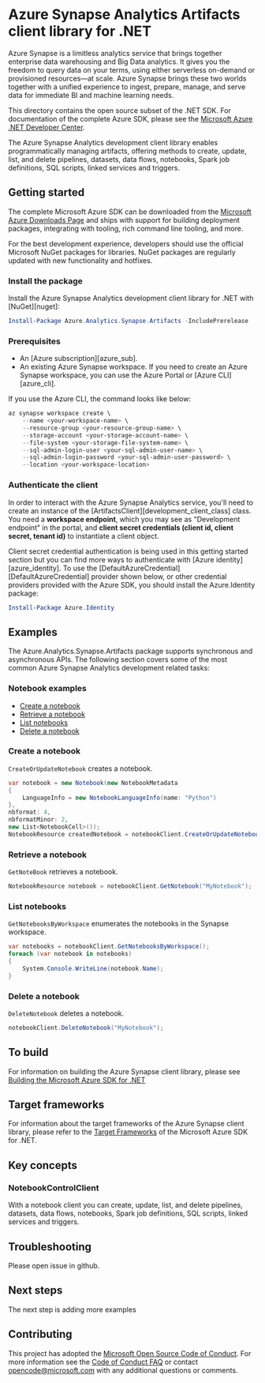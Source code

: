 # Azure Synapse Analytics Artifacts client library for .NET

Azure Synapse is a limitless analytics service that brings together enterprise data warehousing and Big Data analytics. It gives you the freedom to query data on your terms, using either serverless on-demand or provisioned resources—at scale. Azure Synapse brings these two worlds together with a unified experience to ingest, prepare, manage, and serve data for immediate BI and machine learning needs. 

This directory contains the open source subset of the .NET SDK. For documentation of the complete Azure SDK, please see the [Microsoft Azure .NET Developer Center](http://azure.microsoft.com/en-us/develop/net/).

The Azure Synapse Analytics development client library enables programmatically managing artifacts, offering methods to create, update, list, and delete pipelines, datasets, data flows, notebooks, Spark job definitions, SQL scripts, linked services and triggers.

## Getting started

The complete Microsoft Azure SDK can be downloaded from the [Microsoft Azure Downloads Page](http://azure.microsoft.com/en-us/downloads/?sdk=net) and ships with support for building deployment packages, integrating with tooling, rich command line tooling, and more.

For the best development experience, developers should use the official Microsoft NuGet packages for libraries. NuGet packages are regularly updated with new functionality and hotfixes.

### Install the package
Install the Azure Synapse Analytics development client library for .NET with [NuGet][nuget]:

```PowerShell
Install-Package Azure.Analytics.Synapse.Artifacts -IncludePrerelease
```

### Prerequisites
* An [Azure subscription][azure_sub].
* An existing Azure Synapse workspace. If you need to create an Azure Synapse workspace, you can use the Azure Portal or [Azure CLI][azure_cli].

If you use the Azure CLI, the command looks like below:

```PowerShell
az synapse workspace create \
    --name <your-workspace-name> \
    --resource-group <your-resource-group-name> \
    --storage-account <your-storage-account-name> \
    --file-system <your-storage-file-system-name> \
    --sql-admin-login-user <your-sql-admin-user-name> \
    --sql-admin-login-password <your-sql-admin-user-password> \
    --location <your-workspace-location>
```

### Authenticate the client
In order to interact with the Azure Synapse Analytics service, you'll need to create an instance of the [ArtifactsClient][development_client_class] class. You need a **workspace endpoint**, which you may see as "Development endpoint" in the portal,
 and **client secret credentials (client id, client secret, tenant id)** to instantiate a client object.

Client secret credential authentication is being used in this getting started section but you can find more ways to authenticate with [Azure identity][azure_identity]. To use the [DefaultAzureCredential][DefaultAzureCredential] provider shown below,
or other credential providers provided with the Azure SDK, you should install the Azure.Identity package:

```PowerShell
Install-Package Azure.Identity
```

## Examples
The Azure.Analytics.Synapse.Artifacts package supports synchronous and asynchronous APIs. The following section covers some of the most common Azure Synapse Analytics development related tasks:

### Notebook examples
* [Create a notebook](#create-a-notebook)
* [Retrieve a notebook](#retrieve-a-notebook)
* [List notebooks](#list-notebooks)
* [Delete a notebook](#delete-a-notebook)

### Create a notebook

`CreateOrUpdateNotebook` creates a notebook.

```C# Snippet:CreateNotebook
var notebook = new Notebook(new NotebookMetadata
{
    LanguageInfo = new NotebookLanguageInfo(name: "Python")
},
nbformat: 4,
nbformatMinor: 2,
new List<NotebookCell>());
NotebookResource createdNotebook = notebookClient.CreateOrUpdateNotebook("MyNotebook", new NotebookResource(notebook));
```

### Retrieve a notebook

`GetNoteBook` retrieves a notebook.

```C# Snippet:RetrieveNotebook
NotebookResource notebook = notebookClient.GetNotebook("MyNotebook");
```

### List notebooks
`GetNotebooksByWorkspace` enumerates the notebooks in the Synapse workspace.

```C# Snippet:ListNotebooks
var notebooks = notebookClient.GetNotebooksByWorkspace();
foreach (var notebook in notebooks)
{
    System.Console.WriteLine(notebook.Name);
}
```

### Delete a notebook

`DeleteNotebook` deletes a notebook.

```C# Snippet:DeleteNotebook
notebookClient.DeleteNotebook("MyNotebook");
```

## To build

For information on building the Azure Synapse client library, please see [Building the Microsoft Azure SDK for .NET](https://github.com/azure/azure-sdk-for-net#to-build)

## Target frameworks

For information about the target frameworks of the Azure Synapse client library, please refer to the [Target Frameworks](https://github.com/azure/azure-sdk-for-net#target-frameworks) of the Microsoft Azure SDK for .NET.  

## Key concepts

### NotebookControlClient
With a notebook client you can create, update, list, and delete pipelines, datasets, data flows, notebooks, Spark job definitions, SQL scripts, linked services and triggers.

## Troubleshooting

Please open issue in github.

## Next steps

The next step is adding more examples

## Contributing

This project has adopted the [Microsoft Open Source Code of Conduct](https://opensource.microsoft.com/codeofconduct/). For more information see the [Code of Conduct FAQ](https://opensource.microsoft.com/codeofconduct/faq/) or contact [opencode@microsoft.com](mailto:opencode@microsoft.com) with any additional questions or comments.
